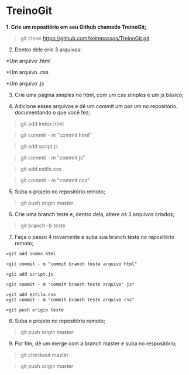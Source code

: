 # TreinoGit

__1. Crie um repositório em seu Github chamado TreinoGit;__
>git clone https://github.com/keitepassos/TreinoGit.git

2. Dentro dele crie 3 arquivos:

*Um arquivo .html

*Um arquivo .css

*Um arquivo .js

3. Crie uma página simples no html, com um css simples e um  js básico;

4. Adicione esses arquivos e dê um commit um por um no repositório, documentando o que você fez;
>git add index.html

>git commit - m "commit html"

>git add script.js

>git commit - m "commit js"

>git add estilo.css

>git commit - m "commit css"

5. Suba o projeto no repositório remoto;
>git push origin master

6. Crie uma branch teste e, dentro dela, altere os 3 arquivos criados;
>git branch -b teste

7. Faça o passo 4 novamente e suba sua branch teste no repositório remoto;
~~~
>git add index.html

>git commit - m "commit branch teste arquivo html"

>git add script.js

>git commit - m "commit branch teste arquivo' js"

>git add estilo.css
>git commit - m "commit branch teste arquivo css"

>git push origin teste
~~~
8. Suba o projeto no repositório remoto;
>git push origin master


9. Por fim, dê um merge com a branch master e suba no respositório;

>git checkout master

>git push origin master

